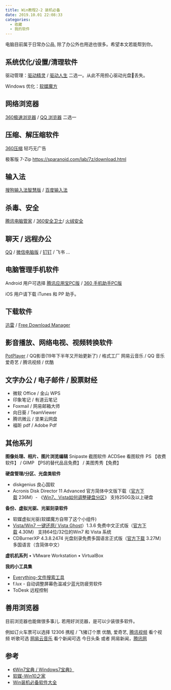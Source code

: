 ```yaml
---
title: Win教程2-2 装机必备
date: 2019.10.01 22:08:33
categories:
  - 收藏
  - 我的软件
---
```


电脑目前属于日常办公品, 除了办公外也用途也很多。希望本文若能帮到你。

## 系统优化/设置/清理软件

驱动管理：[驱动精灵](http://www.drivergenius.com/) / [驱动人生](https://www.160.com/) 二选一。从此不用担心驱动光盘📀丢失。

Windows 优化：[软媒魔方](http://mofang.ruanmei.com/)

## 网络浏览器

[360极速浏览器](https://browser.360.cn/ee/) / [QQ 浏览器](https://browser.qq.com/) 二选一

## 压缩、解压缩软件

[360压缩](https://yasuo.360.cn/) 轻巧无广告

极客版
7-Zip
<https://sparanoid.com/lab/7z/download.html>

## 输入法

[搜狗输入法智慧版](https://pinyin.sogou.com/zhihui/) / [百度输入法](http://shurufa.baidu.com/)

## 杀毒、安全

[腾讯电脑管家](https://guanjia.qq.com/) / [360安全卫士](https://weishi.360.cn/)/ [火绒安全](https://www.huorong.cn/)

## 聊天 / 远程办公

[QQ](https://im.qq.com/) / [微信电脑版](https://pc.weixin.qq.com/) / [钉钉](https://www.dingtalk.com/) / 飞书 ...

## 电脑管理手机软件

Android 用户可选择 [腾讯应用宝PC版](https://sj.qq.com/) / [360 手机助手PC版](http://sj.360.cn/index.html)

iOS 用户请下载 iTunes 和 PP 助手。

## 下载软件

[迅雷](https://dl.xunlei.com/) / [Free Download Manager](https://www.freedownloadmanager.org/zh/)

## 影音播放、网络电视、视频转换软件

[PotPlayer](https://potplayer.org/) / QQ影音(19年下半年又开始更新了) / 格式工厂
网易云音乐 / QQ 音乐
爱奇艺 / 腾讯视频 / 优酷

## 文字办公 / 电子邮件 / 股票财经

* 微软 Office / 金山 WPS
* 印象笔记 / 有道云笔记
* Foxmail / 网易邮箱大师
* 向日葵 / TeamViewer
* 腾讯微云 / 坚果云网盘
* 福昕 pdf / Adobe Pdf

## 其他系列

**图像处理、相片、图片浏览编辑**
Snipaste 截图软件
ACDSee 看图软件
PS 【收费软件】 / GIMP 【PS的替代品且免费】 / 美图秀秀【免费】

**硬盘管理/分区、光盘类软件**

* diskgenius 良心国软
* Acronis Disk Director 11 Advanced 官方简体中文版下载（[官方下载](http://download.acronis.com/trial/ADD11A_trial_zh-CN.exe) 236M）- 《[Win7、Vista如何调整硬盘分区](http://www.vista123.com/vista/229.html)》 支持250G及以上硬盘

**备份、虚拟光驱、光驱刻录软件**

* 软媒虚拟光驱(软媒魔方自带了这个小组件)
* [Vista/Win7 一键还原/ Vista Ghost](http://www.vista123.com/vistaghost/)）1.3.6 免费中文正式版（[官方下载](http://down.ruanmei.com/vistaghost/vistaghostsetup.zip) 4.30M） 支持64位/32位的Win7 和 Vista 系统
* CDBurnerXP 4.3.8.2474 光盘刻录免费多国语言正式版（[官方下载](http://ember.cdburnerxp.se/cdbxp_setup_4.3.8.2474.exe) 3.27M）多国语言（含简体中文）

**虚机机系列**
• VMware Workstation
• VirtualBox

**我的小工具集**

* [Everything-文件搜索工具](https://www.voidtools.com/zh-cn/)
* f.lux - 自动调整屏幕色温减少蓝光防疲劳软件
* ToDesk 远程控制

## 善用浏览器

目前浏览器也能做很多事儿. 若用好浏览器，是可以少装很多软件。

例如订火车票可以选择 12306
携程 / 飞猪订个票
优酷, 爱奇艺, [腾讯视频](http://v.qq.com) 看个视频
听歌可选 [网易云音乐](https://music.163.com)
看个新闻可选 今日头条 或者 网易新闻，[腾讯网](https://www.qq.com/)

## 参考

* [《Win7宝典 / Windows7宝典》](http://www.win7china.com/html/6351.html)
* [软媒-Win10之家](https://win10.ithome.com/)
* [Win装机必备软件大全](https://www.ithome.com/bibei/)
